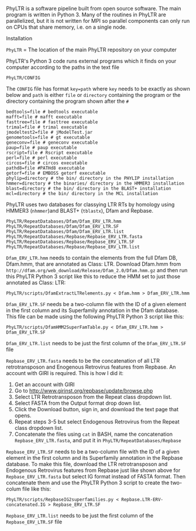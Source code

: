 PhyLTR is a software pipeline built from open source software. The main program is written in Python 3. Many of the routines in PhyLTR are parallelized, but it is not written for MPI so parallel components can only run on CPUs that share memory, i.e. on a single node.

Installation

`PhyLTR` = The location of the main PhyLTR repository on your computer

PhyLTR's Python 3 code runs external programs which it finds on your computer according to the paths in the text file
```
PhyLTR/CONFIG
```
The `CONFIG` file has format `key=path` where `key` needs to be exactly as shown below and `path` is either `file` or `directory` containing the program or the directory containing the program shown after the `#`

```
bedtools=file # bedtools executable
mafft=file # mafft executable
fasttree=file # fasttree executable
trimal=file # trimal executable
jmodeltest2=file # jModelTest.jar
genometools=file # gt executable
geneconv=file # geneconv executable
paup=file # paup executable
rscript=file # Rscript executable
perl=file # perl executable
circos=file # circos executable
pathd8=file #PATHd8 executable
getorf=file # EMBOSS getorf executable
phylip=directory # the bin/ directory in the PHYLIP installation
hmmer=directory # the binaries/ directory in the HMMER3 installation
blast=directory # the bin/ directory in the BLAST+ installation
mcl=directory # the bin/ directory in the MCL installation
```

PhyLTR uses two databases for classying LTR RTs by homology using HMMER3 (`nhmmer`)and BLAST+ (`tblastx`), Dfam and Repbase.

```
PhyLTR/RepeatDatabases/Dfam/Dfam_ERV_LTR.hmm
PhyLTR/RepeatDatabases/Dfam/Dfam_ERV_LTR.SF
PhyLTR/RepeatDatabases/Dfam/Dfam_ERV_LTR.list
PhyLTR/RepeatDatabases/Repbase/Repbase_ERV_LTR.fasta
PhyLTR/RepeatDatabases/Repbase/Repbase_ERV_LTR.SF
PhyLTR/RepeatDatabases/Repbase/Repbase_ERV_LTR.list
```

`Dfam_ERV_LTR.hmm`  needs to contain the elements from the full Dfam DB, Dfam.hmm, that are annotated as Class: LTR. Download Dfam.hmm from `http://dfam.org/web_download/Release/Dfam_2.0/Dfam.hmm.gz` and then run this PhyLTR Python 3 script like this to reduce the HMM set to just those annotated as Class: LTR:
```
PhyLTR/scripts/DfamExtractLTRelements.py < Dfam.hmm > Dfam_ERV_LTR.hmm
```

`Dfam_ERV_LTR.SF` needs be a two-column file with the ID of a given element in the first column and its Superfamily annotation in the Dfam database. This file can be made using the following PhyLTR Python 3 script like this: 
```
PhyLTR/scripts/DfamHMM2SuperFamTable.py < Dfam_ERV_LTR.hmm > Dfam_ERV_LTR.SF
```

`Dfam_ERV_LTR.list` needs to be just the first column of the `Dfam_ERV_LTR.SF` file

`Repbase_ERV_LTR.fasta` needs to be the concatenation of all LTR retrotransposon and Enogenous Retrovirus features from Repbase. An account with GIRI is required. This is how I did it:

1. Get an account with GIRI
2. Go to http://www.girinst.org/repbase/update/browse.php
3. Select LTR Retrotransposon from the Repeat class dropdown list.
4. Select FASTA from the Output format drop down list.
5. Click the Download button, sign in, and download the text page that opens.
6. Repeat steps 3-5 but select Endogenous Retrovirus from the Repeat class dropdown list.
7. Concatenate the files using `cat` in BASH, name the concatenation `Repbase_ERV_LTR.fasta`, and put it in `PhyLTR/RepeatDatabases/Repbase`

`Repbase_ERV_LTR.SF` needs to be a two-column file with the ID of a given element in the first column and its Superfamily annotation in the Repbase database. To make this file, download the LTR retrotransposon and Endogenous Retrovirus features from Repbase just like shown above for `Repbase_ERV_LTR.fasta` but select IG format instead of FASTA format. Then concatenate them and use the PhyLTR Python 3 script to create the two-colum file like this:
```
PhyLTR/scripts/RepbaseIG2superfamilies.py < Repbase.LTR-ERV-concatenated.IG > Repbase_ERV_LTR.SF
```

`Repbase_ERV_LTR.list` needs to be just the first column of the `Repbase_ERV_LTR.SF` file
